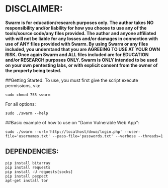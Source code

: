 # DISCLAIMER:
**Swarm is for education/research purposes only. The author takes NO responsibility and/or liability for how you choose to use any of the tools/source code/any files provided.
 The author and anyone affiliated with will not be liable for any losses and/or damages in connection with use of ANY files provided with Swarm.
 By using Swarm or any files included, you understand that you are AGREEING TO USE AT YOUR OWN RISK. Once again Swarm and ALL files included are for EDUCATION and/or RESEARCH purposes ONLY.
 Swarm is ONLY intended to be used on your own pentesting labs, or with explicit consent from the owner of the property being tested.** 
 
##Getting Started:
To use, you must first give the script execute permissions, via: 
```shell
sudo chmod 755 swarm		
```	
For all options:
```shell
sudo ./swarm --help
``` 
##Basic example of how to use on "Damn Vulnerable Web App":
```shell
sudo ./swarm --url='http://localhost/dvwa/login.php' --user-file='usernames.txt' --pass-file='passwords.txt' --verbose --threads=1 
```
## DEPENDENCIES:
```shell
pip install bitarray
pip install requests
pip install -U requests[socks]
pip install pexpect
apt-get install tor
```
